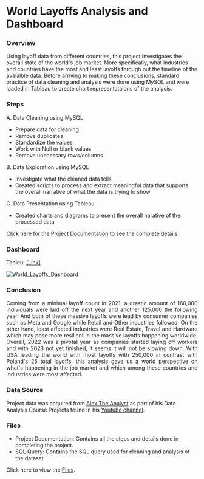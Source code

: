 # World Layoffs Analysis and Dashboard

### Overview
Using layoff data from different countries, this project investigates the overall state of the world's job market. More specifically, what industries and countries have the most and least layoffs through out the timeline of the avaialble data. Before arriving to making these conclusions, standard practice of data cleaning and analysis were done using MySQL and were loaded in Tableau to create chart representataions of the analysis.

### Steps
A. Data Cleaning using MySQL
- Prepare data for cleaning
- Remove duplicates
- Standardize the values
- Work with Null or blank values
- Remove unecessary rows/columns

B. Data Exploration using MySQL
- Investigate what the cleaned data tells
- Created scripts to process and extract meaningful data that supports the overall narrative of what the data is trying to show

C. Data Presentation using Tableau
- Created charts and diagrams to present the overall narative of the processed data

Click here for the [Project Documentation](https://docs.google.com/spreadsheets/d/1dtN8ltOXmgUCpQ2mCPp1kqwuGBX9dTxUV2Fl_mODQfo/edit?usp=sharing) to see the complete details.

### Dashboard
Tableu: [[Link]](https://public.tableau.com/views/DAProjectWorldLayoffs/Dashboard1?:language=en-US&:sid=&:redirect=auth&:display_count=n&:origin=viz_share_link)

![World_Layoffs_Dashboard](https://github.com/user-attachments/assets/b8cc4aaf-be53-46a0-9bea-da28c9201d86)

### Conclusion
<p align="justify">Coming from a minimal layoff count in 2021, a drastic amount of 160,000 individuals were laid off the next year and another 125,000 the following year. And both of these massive layoffs were lead by consumer companies such as Meta and Google while Retail and Other industries followed. On the other hand, least affected industries were Real Estate, Travel and Hardware which may pose more resilient in the massive layoffs happening worldwide. Overall, 2022 was a pivotal year as companies started laying off workers and with 2023 not yet finished, it seems it will not be slowing down. With USA leading the world with most layoffs with 250,000 in contrast with Poland's 25 total layoffs, this analysis gave us a world perspective on what's happening in the job market and which among these countries and industries were most affected.</p>

### Data Source
Project data was acquired from [Alex The Analyst](https://github.com/AlexTheAnalyst/MySQL-YouTube-Series/blob/main/layoffs.csv) as part of his Data Analysis Course Projects found in his [Youtube channel](https://www.youtube.com/@AlexTheAnalyst).

### Files
- Project Documentation: Contains all the steps and details done in completing the project.
- SQL Query: Contains the SQL query used for cleaning and analysis of the dataset.

Click here to view the [Files](https://drive.google.com/drive/folders/13JvLHjJ-HdF673UJd2YjSfyBbTXLI4Ck?usp=sharing).

